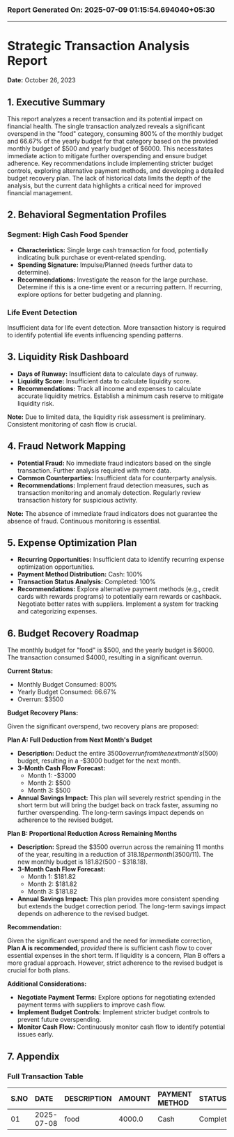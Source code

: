 ### Report Generated On: 2025-07-09 01:15:54.694040+05:30 

--- 

# Strategic Transaction Analysis Report

**Date:** October 26, 2023

## 1. Executive Summary

This report analyzes a recent transaction and its potential impact on financial health. The single transaction analyzed reveals a significant overspend in the "food" category, consuming 800% of the monthly budget and 66.67% of the yearly budget for that category based on the provided monthly budget of $500 and yearly budget of $6000. This necessitates immediate action to mitigate further overspending and ensure budget adherence. Key recommendations include implementing stricter budget controls, exploring alternative payment methods, and developing a detailed budget recovery plan. The lack of historical data limits the depth of the analysis, but the current data highlights a critical need for improved financial management.

## 2. Behavioral Segmentation Profiles

### Segment: High Cash Food Spender

*   **Characteristics:** Single large cash transaction for food, potentially indicating bulk purchase or event-related spending.
*   **Spending Signature:** Impulse/Planned (needs further data to determine).
*   **Recommendations:** Investigate the reason for the large purchase. Determine if this is a one-time event or a recurring pattern. If recurring, explore options for better budgeting and planning.

### Life Event Detection

Insufficient data for life event detection. More transaction history is required to identify potential life events influencing spending patterns.

## 3. Liquidity Risk Dashboard

*   **Days of Runway:** Insufficient data to calculate days of runway.
*   **Liquidity Score:** Insufficient data to calculate liquidity score.
*   **Recommendations:** Track all income and expenses to calculate accurate liquidity metrics. Establish a minimum cash reserve to mitigate liquidity risk.

**Note:** Due to limited data, the liquidity risk assessment is preliminary. Consistent monitoring of cash flow is crucial.

## 4. Fraud Network Mapping

*   **Potential Fraud:** No immediate fraud indicators based on the single transaction. Further analysis required with more data.
*   **Common Counterparties:** Insufficient data for counterparty analysis.
*   **Recommendations:** Implement fraud detection measures, such as transaction monitoring and anomaly detection. Regularly review transaction history for suspicious activity.

**Note:** The absence of immediate fraud indicators does not guarantee the absence of fraud. Continuous monitoring is essential.

## 5. Expense Optimization Plan

*   **Recurring Opportunities:** Insufficient data to identify recurring expense optimization opportunities.
*   **Payment Method Distribution:** Cash: 100%
*   **Transaction Status Analysis:** Completed: 100%
*   **Recommendations:** Explore alternative payment methods (e.g., credit cards with rewards programs) to potentially earn rewards or cashback. Negotiate better rates with suppliers. Implement a system for tracking and categorizing expenses.

## 6. Budget Recovery Roadmap

The monthly budget for "food" is $500, and the yearly budget is $6000. The transaction consumed $4000, resulting in a significant overrun.

**Current Status:**

*   Monthly Budget Consumed: 800%
*   Yearly Budget Consumed: 66.67%
*   Overrun: $3500

**Budget Recovery Plans:**

Given the significant overspend, two recovery plans are proposed:

**Plan A: Full Deduction from Next Month's Budget**

*   **Description:** Deduct the entire $3500 overrun from the next month's ($500) budget, resulting in a -$3000 budget for the next month.
*   **3-Month Cash Flow Forecast:**
    *   Month 1: -$3000
    *   Month 2: $500
    *   Month 3: $500
*   **Annual Savings Impact:** This plan will severely restrict spending in the short term but will bring the budget back on track faster, assuming no further overspending. The long-term savings impact depends on adherence to the revised budget.

**Plan B: Proportional Reduction Across Remaining Months**

*   **Description:** Spread the $3500 overrun across the remaining 11 months of the year, resulting in a reduction of $318.18 per month ($3500/11). The new monthly budget is $181.82 ($500 - $318.18).
*   **3-Month Cash Flow Forecast:**
    *   Month 1: $181.82
    *   Month 2: $181.82
    *   Month 3: $181.82
*   **Annual Savings Impact:** This plan provides more consistent spending but extends the budget correction period. The long-term savings impact depends on adherence to the revised budget.

**Recommendation:**

Given the significant overspend and the need for immediate correction, **Plan A is recommended**, *provided* there is sufficient cash flow to cover essential expenses in the short term. If liquidity is a concern, Plan B offers a more gradual approach. However, strict adherence to the revised budget is crucial for both plans.

**Additional Considerations:**

*   **Negotiate Payment Terms:** Explore options for negotiating extended payment terms with suppliers to improve cash flow.
*   **Implement Budget Controls:** Implement stricter budget controls to prevent future overspending.
*   **Monitor Cash Flow:** Continuously monitor cash flow to identify potential issues early.

## 7. Appendix

### Full Transaction Table

| S.NO | DATE       | DESCRIPTION | AMOUNT | PAYMENT METHOD | STATUS    | NOTES |
| :--- | :--------- | :---------- | :----- | :------------- | :-------- | :---- |
| 01   | 2025-07-08 | food        | 4000.0 | Cash           | Completed |       |
